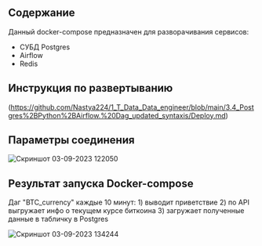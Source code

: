  ## Содержание
Данный docker-compose предназначен для разворачивания сервисов:
- СУБД Postgres
- Airflow
- Redis

## Инструкция по развертыванию
(https://github.com/Nastya224/1_T_Data_Data_engineer/blob/main/3.4_Postgres%2BPython%2BAirflow.%20Dag_updated_syntaxis/Deploy.md)

## Параметры соединения

![Скриншот 03-09-2023 122050](https://github.com/Nastya224/3.4/assets/94219446/ee1955da-416c-4bdb-8cfb-42718b2c499e)

## Результат запуска Docker-compose
Даг "BTC_currency" каждые 10 минут: 1) выводит приветствие 2) по API выгружает инфо о текущем курсе биткоина 3) загружает полученные данные в табличку в Postgres

 ![Скриншот 03-09-2023 134244](https://github.com/Nastya224/3.3/assets/94219446/bac9d478-ec56-4e19-b611-72fba5747853)



